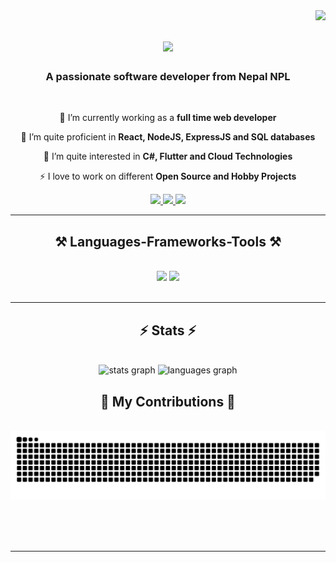 <img align="right" src="https://visitor-badge.laobi.icu/badge?page_id=salesp07.salesp07" />

<h1 align="center">
    <img src="https://readme-typing-svg.herokuapp.com/?font=Righteous&size=35&center=true&vCenter=true&width=500&height=70&duration=4000&lines=Hi+There!+👋;+I'm+Milan+Poudel!;" />
</h1>

<h3 align="center">A passionate software developer from Nepal NPL</h3>

<br/>

<div align="center">
 
 🔭 I’m currently working as a **full time web developer**

🌱 I’m quite proficient in **React, NodeJS, ExpressJS and SQL databases**

🌱 I’m quite interested in **C#, Flutter and Cloud Technologies**

⚡ I love to work on different **Open Source and Hobby Projects**

 </div>
 
<div align="center"> 
  <a href="mailto:milanwebdeveloper1@gmail.com">
    <img src="https://img.shields.io/badge/Gmail-333333?style=for-the-badge&logo=gmail&logoColor=red" />
  </a>
  <a href="https://www.linkedin.com/in/milan-poudel-313a1417b/" target="_blank">
    <img src="https://img.shields.io/badge/LinkedIn-0077B5?style=for-the-badge&logo=linkedin&logoColor=white" target="_blank" />
  </a>
  <a href="https://www.milanpoudel1.com.np/" target="_blank">
     <img src="https://img.shields.io/badge/Portfolio-FF5722?style=for-the-badge&logo=todoist&logoColor=white" target="_blank" />
  </a>
</div>

 <hr/>
 
<h2 align="center">⚒️ Languages-Frameworks-Tools ⚒️</h2>
<br/>
<div align="center">
    <img src="https://skillicons.dev/icons?i=html,cs,react,github,git" />
    <img src="https://skillicons.dev/icons?i=nodejs,javascript,typescript,express,firebase,mongodb,nextjs,go,postgres" /><br>
</div>

<br/>
<hr/>

<h2 align="center">⚡ Stats ⚡</h2>
<br>
<div align="center">
  <img src="https://github-readme-stats.vercel.app/api?username=milanpoudelwebdeveloper&hide_title=false&hide_rank=false&show_icons=true&include_all_commits=true&count_private=true&disable_animations=false&theme=dracula&locale=en&hide_border=false" height="150" alt="stats graph"  />
  <img src="https://github-readme-stats.vercel.app/api/top-langs?username=milanpoudelwebdeveloper&locale=en&hide_title=false&layout=compact&card_width=320&langs_count=5&theme=dracula&hide_border=false" height="150" alt="languages graph"  />
</div>

<div align="center">
  <h2>🐍 My Contributions 🐍</h2>
  <br>
  <img alt="snake eating my contributions" src="https://raw.githubusercontent.com/milanpoudelwebdeveloper/milanpoudelwebdeveloper/c56f0787841cb715e906b9acb5fc9bf117d827cd/snake.svg" />
  
  <br/><br/><br/>
</div>

<hr/>

<br/><br/>
